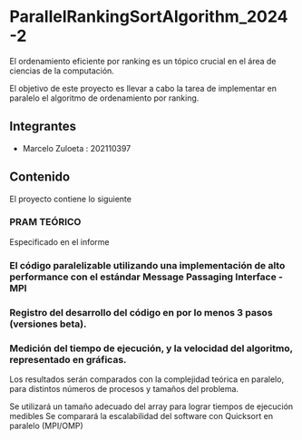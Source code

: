 # ParallelRankingSortAlgorithm_2024-2

El ordenamiento eficiente por ranking es un tópico crucial en el área de ciencias de la computación.

El objetivo de este proyecto es llevar a cabo la tarea de implementar en paralelo el algoritmo de ordenamiento por ranking.

## Integrantes
- Marcelo Zuloeta : 202110397

## Contenido

El proyecto contiene lo siguiente
### PRAM TEÓRICO

Especificado en el informe

### El código paralelizable utilizando una implementación de alto performance con el estándar Message Passaging Interface - MPI

### Registro del desarrollo del código en por lo menos 3 pasos (versiones beta).


### Medición del tiempo de ejecución, y la velocidad del algoritmo, representado en gráficas.
Los resultados serán comparados con la complejidad teórica en paralelo, para distintos números de
procesos y tamaños del problema. 

Se utilizará un tamaño adecuado del array para lograr tiempos de ejecución medibles
Se comparará la escalabilidad del software con Quicksort en paralelo (MPI/OMP)
